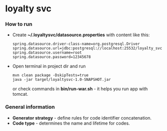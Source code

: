 # loyalty svc

### How to run

* Create **~/.loyaltysvc/datasource.properties** with content like this:

    ```
    spring.datasource.driver-class-name=org.postgresql.Driver
    spring.datasource.url=jdbc:postgresql://localhost:25532/loyalty_svc
    spring.datasource.username=root
    spring.datasource.password=12345678
    ```
* Open terminal in project dir and run

    ```
    mvn clean package -DskipTests=true
    java -jar target/loyaltysvc-1.0-SNAPSHOT.jar
    ```
    
    or check commands in **bin/run-war.sh** - it helps you run app with tomcat.

### General information

* **Generator strategy** - define rules for code identifier concatenation.
* **Code type** - determines the name and lifetime for codes.